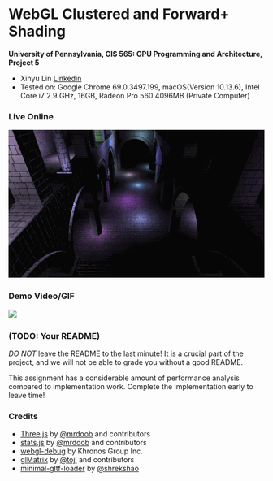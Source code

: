 WebGL Clustered and Forward+ Shading
======================

**University of Pennsylvania, CIS 565: GPU Programming and Architecture, Project 5**

* Xinyu Lin
[Linkedin](https://www.linkedin.com/in/xinyu-lin-138352125/)
* Tested on: Google Chrome 69.0.3497.199, macOS(Version 10.13.6), Intel Core i7 2.9 GHz, 16GB, Radeon Pro 560 4096MB (Private Computer)


### Live Online

[![](img2/lambert_100.gif)](https://460xlin.github.io/Project5-WebGL-Clustered-Deferred-Forward-Plus/)

### Demo Video/GIF

[![](img/video.png)](TODO)

### (TODO: Your README)

*DO NOT* leave the README to the last minute! It is a crucial part of the
project, and we will not be able to grade you without a good README.

This assignment has a considerable amount of performance analysis compared
to implementation work. Complete the implementation early to leave time!


### Credits

* [Three.js](https://github.com/mrdoob/three.js) by [@mrdoob](https://github.com/mrdoob) and contributors
* [stats.js](https://github.com/mrdoob/stats.js) by [@mrdoob](https://github.com/mrdoob) and contributors
* [webgl-debug](https://github.com/KhronosGroup/WebGLDeveloperTools) by Khronos Group Inc.
* [glMatrix](https://github.com/toji/gl-matrix) by [@toji](https://github.com/toji) and contributors
* [minimal-gltf-loader](https://github.com/shrekshao/minimal-gltf-loader) by [@shrekshao](https://github.com/shrekshao)
